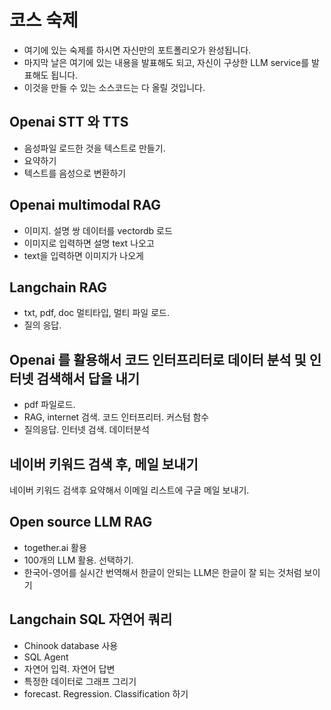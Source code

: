 # 코스 숙제
- 여기에 있는 숙제를 하시면 자신만의 포트폴리오가 완성됩니다.
- 마지막 날은 여기에 있는 내용을 발표해도 되고, 자신이 구상한 LLM service를 발표해도 됩니다.
- 이것을 만들 수 있는 소스코드는 다 올릴 것입니다. 

## Openai STT 와 TTS
- 음성파일 로드한 것을 텍스트로 만들기.
- 요약하기
- 텍스트를 음성으로 변환하기

## Openai multimodal RAG 
- 이미지. 설명 쌍 데이터를 vectordb 로드
- 이미지로 입력하면 설명 text 나오고
- text을 입력하면 이미지가 나오게

## Langchain RAG
- txt, pdf, doc 멀티타입, 멀티 파일 로드. 
- 질의 응답.

## Openai 를 활용해서 코드 인터프리터로 데이터 분석 및 인터넷 검색해서 답을 내기
- pdf 파일로드.
- RAG, internet 검색. 코드 인터프리터. 커스텀 함수
- 질의응답.  인터넷 검색. 데이터분석 


## 네이버 키워드 검색 후, 메일 보내기
네이버 키워드 검색후 요약해서
이메일 리스트에 구글 메일 보내기. 


## Open source LLM RAG
- together.ai 활용
- 100개의 LLM 활용. 선택하기. 
- 한국어-영어를 실시간 번역해서 한글이 안되는 LLM은 한글이 잘 되는 것처럼 보이기 

## Langchain SQL 자연어 쿼리
- Chinook database 사용
- SQL Agent 
- 자연어 입력. 자연어 답변
- 특정한 데이터로 그래프 그리기
- forecast. Regression. Classification 하기 


